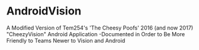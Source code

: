 # AndroidVision
A Modified Version of Tem254's 'The Cheesy Poofs' 2016 (and now 2017) "CheezyVision" Android Application
-Documented in Order to Be More Friendly to Teams Newer to Vision and Android
